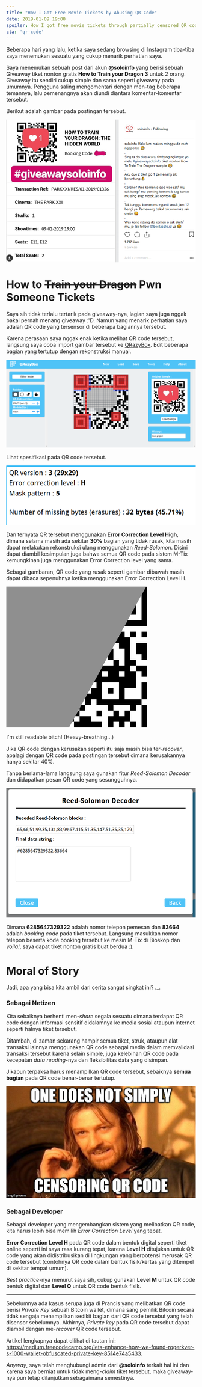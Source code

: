 ```yaml
---
title: "How I Got Free Movie Tickets by Abusing QR-Code"
date: 2019-01-09 19:00
spoiler: How I got free movie tickets through partially censored QR code
cta: 'qr-code'
---
```



Beberapa hari yang lalu, ketika saya sedang browsing di Instagram tiba-tiba saya menemukan sesuatu yang cukup menarik perhatian saya.

Saya menemukan sebuah post dari akun **@soloinfo** yang berisi sebuah Giveaway tiket nonton gratis **How to Train your Dragon 3** untuk 2 orang. Giveaway itu sendiri cukup simple dan sama seperti giveaway pada umumnya. Pengguna saling mengomentari dengan men-tag beberapa temannya, lalu pemenangnya akan diundi diantara komentar-komentar tersebut.

Berikut adalah gambar pada postingan tersebut.

![Instagram Post](./instagram-post.png)

# How to ~~Train your Dragon~~ Pwn Someone Tickets

Saya sih tidak terlalu tertarik pada giveaway-nya, lagian saya juga nggak bakal pernah menang giveaway :'D.
Namun yang menarik perhatian saya adalah QR code yang tersensor di beberapa bagiannya tersebut.

Karena perasaan saya nggak enak ketika melihat QR code tersebut, langsung saya coba import gambar tersebut ke [QRazyBox](https://merricx.github.io/qrazybox/). Edit beberapa bagian yang tertutup dengan rekonstruksi manual.

![Reconstructing QR code](./reconstructing-qr.png)

Lihat spesifikasi pada QR code tersebut.

![QR Specification](./qr-specification.png)

Dan ternyata QR tersebut menggunakan **Error Correction Level High**, dimana selama masih ada sekitar **30%** bagian yang tidak rusak, kita masih dapat melakukan rekonstruksi ulang menggunakan *Reed-Solomon*. Disini dapat diambil kesimpulan juga bahwa semua QR code pada sistem M-Tix kemungkinan juga menggunakan Error Correction level yang sama.

Sebagai gambaran, QR code yang rusak seperti gambar dibawah masih dapat dibaca sepenuhnya ketika menggunakan Error Correction Level H.

![Broken QR code](./broken-qr.png)
<figcaption class="caption">I'm still readable bitch! (Heavy-breathing...)</figcaption>

Jika QR code dengan kerusakan seperti itu saja masih bisa ter-*recover*, apalagi dengan QR code pada postingan tersebut dimana kerusakannya hanya sekitar 40%.

Tanpa berlama-lama langsung saya gunakan fitur *Reed-Solomon Decoder* dan didapatkan pesan QR code yang sesungguhnya.

![Reed-Solomon Decoding](./reed-solomon-decoding.png)

Dimana **6285647329322** adalah nomor telepon pemesan dan **83664** adalah *booking code* pada tiket tersebut. Langsung masukkan nomor telepon beserta kode booking tersebut ke mesin M-Tix di Bioskop dan *voila!*, saya dapat tiket nonton gratis buat berdua :).

# Moral of Story

Jadi, apa yang bisa kita ambil dari cerita sangat singkat ini? ._.

### Sebagai Netizen

Kita sebaiknya berhenti men-*share* segala sesuatu dimana terdapat QR code dengan informasi sensitif didalamnya ke media sosial ataupun internet seperti halnya tiket tersebut.

Ditambah, di zaman sekarang hampir semua tiket, struk, ataupun alat transaksi lainnya menggunakan QR code sebagai media dalam memvalidasi transaksi tersebut karena selain simple, juga kelebihan QR code pada kecepatan *data reading*-nya dan fleksibilitas data yang disimpan.

Jikapun terpaksa harus menampilkan QR code tersebut, sebaiknya **semua bagian** pada QR code benar-benar tertutup.

![One Does not Simply](./2qiddz.jpg)

### Sebagai Developer

Sebagai developer yang mengembangkan sistem yang melibatkan QR code, kita harus lebih bisa memilih *Error Correction Level* yang tepat.

**Error Correction Level H** pada QR code dalam bentuk digital seperti tiket online seperti ini saya rasa kurang tepat, karena **Level H** ditujukan untuk QR code yang akan didistribusikan di lingkungan yang berpotensi merusak QR code tersebut (contohnya QR code dalam bentuk fisik/kertas yang ditempel di sekitar tempat umum).

*Best practice*-nya menurut saya sih, cukup gunakan **Level M** untuk QR code bentuk digital dan **Level Q** untuk QR code bentuk fisik.

---

Sebelumnya ada kasus serupa juga di Prancis yang melibatkan QR code berisi *Private Key* sebuah Bitcoin wallet, dimana sang pemilik Bitcoin secara tidak sengaja menampilkan sedikit bagian dari QR code tersebut yang telah disensor sebelumnya. Akhirnya, *Private key* pada QR code tersebut dapat diambil dengan me-*recover* QR code tersebut.

Artikel lengkapnya dapat dilihat di tautan ini: <https://medium.freecodecamp.org/lets-enhance-how-we-found-rogerkver-s-1000-wallet-obfuscated-private-key-8514e74a5433>.

*Anyway*, saya telah menghubungi admin dari **@soloinfo** terkait hal ini dan karena saya berniat untuk tidak meng-*claim* tiket tersebut, maka giveaway-nya pun tetap dilanjutkan sebagaimana semestinya.